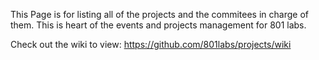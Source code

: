 This Page is for listing all of the projects and the commitees in charge of them. This is heart of the events and projects management for 801 labs. 

Check out the wiki to view:
https://github.com/801labs/projects/wiki
